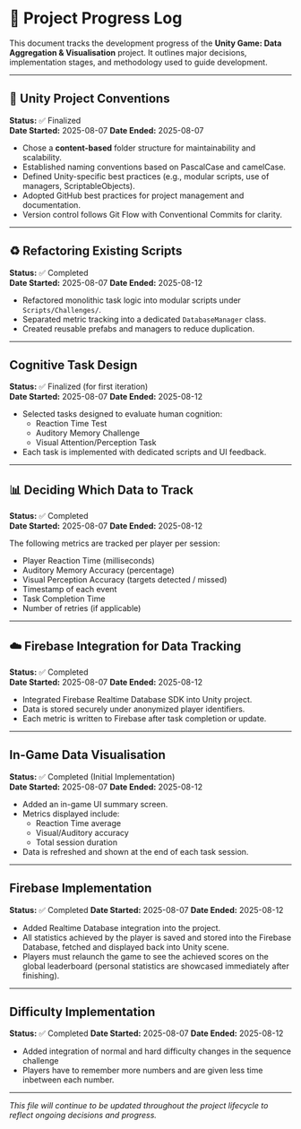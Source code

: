 # 🚧 Project Progress Log

This document tracks the development progress of the **Unity Game: Data Aggregation & Visualisation** project. It outlines major decisions, implementation stages, and methodology used to guide development.

---

## 📐 Unity Project Conventions

**Status:** ✅ Finalized  
**Date Started:** 2025-08-07
**Date Ended:** 2025-08-07

- Chose a **content-based** folder structure for maintainability and scalability.
- Established naming conventions based on PascalCase and camelCase.
- Defined Unity-specific best practices (e.g., modular scripts, use of managers, ScriptableObjects).
- Adopted GitHub best practices for project management and documentation.
- Version control follows Git Flow with Conventional Commits for clarity.

---

## ♻️ Refactoring Existing Scripts

**Status:** ✅ Completed  
**Date Started:** 2025-08-07
**Date Ended:** 2025-08-12

- Refactored monolithic task logic into modular scripts under `Scripts/Challenges/`.
- Separated metric tracking into a dedicated `DatabaseManager` class.
- Created reusable prefabs and managers to reduce duplication.

---

## Cognitive Task Design

**Status:** ✅ Finalized (for first iteration)  
**Date Started:** 2025-08-07
**Date Ended:** 2025-08-12

- Selected tasks designed to evaluate human cognition:
  - Reaction Time Test
  - Auditory Memory Challenge
  - Visual Attention/Perception Task
- Each task is implemented with dedicated scripts and UI feedback.

---

## 📊 Deciding Which Data to Track

**Status:** ✅ Completed  
**Date Started:** 2025-08-07
**Date Ended:** 2025-08-12

The following metrics are tracked per player per session:
- Player Reaction Time (milliseconds)
- Auditory Memory Accuracy (percentage)
- Visual Perception Accuracy (targets detected / missed)
- Timestamp of each event
- Task Completion Time
- Number of retries (if applicable)

---

## ☁️ Firebase Integration for Data Tracking

**Status:** ✅ Completed  
**Date Started:** 2025-08-07
**Date Ended:** 2025-08-12

- Integrated Firebase Realtime Database SDK into Unity project.
- Data is stored securely under anonymized player identifiers.
- Each metric is written to Firebase after task completion or update.

---

## In-Game Data Visualisation

**Status:** ✅ Completed (Initial Implementation)  
**Date Started:** 2025-08-07
**Date Ended:** 2025-08-12

- Added an in-game UI summary screen.
- Metrics displayed include:
  - Reaction Time average
  - Visual/Auditory accuracy
  - Total session duration
- Data is refreshed and shown at the end of each task session.

---

## Firebase Implementation

**Status:** ✅ Completed
**Date Started:** 2025-08-07
**Date Ended:** 2025-08-12

- Added Realtime Database integration into the project.
- All statistics achieved by the player is saved and stored into the Firebase Database, fetched and displayed back into Unity scene.
- Players must relaunch the game to see the achieved scores on the global leaderboard (personal statistics are showcased immediately after finishing).

---

## Difficulty Implementation

**Status:** ✅ Completed
**Date Started:** 2025-08-07
**Date Ended:** 2025-08-12

- Added integration of normal and hard difficulty changes in the sequence challenge
- Players have to remember more numbers and are given less time inbetween each number.

---

*This file will continue to be updated throughout the project lifecycle to reflect ongoing decisions and progress.*
